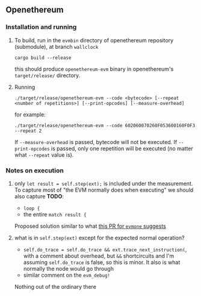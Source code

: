 ## Openethereum


### Installation and running

1. To build, run in the `evmbin` directory of openethereum repository (submodule), at branch `wallclock` 
    ```
    cargo build --release
    ```
    this should produce `openethereum-evm` binary in openethereum's `target/release/` directory.
    
2. Running
    
    ```
    ./target/release/openethereum-evm --code <bytecode> [--repeat <number of repetitions>] [--print-opcodes] [--measure-overhead]
    ```
    
    for example:
    ```
    ./target/release/openethereum-evm --code 602060070260F053600160F0F3 --repeat 2
    ```
    If `--measure-overhead` is passed, bytecode will not be executed. If `--print-opcodes` is passed, only one repetition will be executed (no matter what `--repeat` value is).   


### Notes on execution

1. only `let result = self.step(ext);` is included under the measurement. To capture most of "the EVM normally does when executing" we should also capture **TODO**:
    - `loop {`
    - the entire `match result {`
        
    Proposed solution similar to what [this PR for `evmone` suggests](https://github.com/imapp-pl/evmone/pull/2)
2. what is in `self.step(ext)` except for the expected normal operation?
    - `self.do_trace = self.do_trace && ext.trace_next_instruction(`, with a comment about overhead, but `&&` shortcircuits and I'm assuming `self.do_trace` is false, so this is minor. It also is what normally the node would go through
    - similar comment on the `evm_debug!`

    Nothing out of the ordinary there
